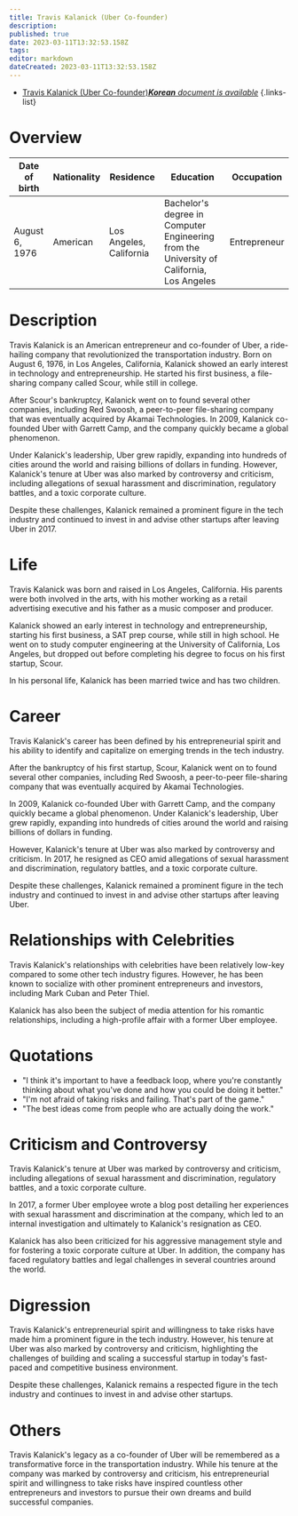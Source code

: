 ```yaml
---
title: Travis Kalanick (Uber Co-founder)
description: 
published: true
date: 2023-03-11T13:32:53.158Z
tags: 
editor: markdown
dateCreated: 2023-03-11T13:32:53.158Z
---
```


- [Travis Kalanick (Uber Co-founder)***Korean** document is available*](/ko/Knowledge-base/Dictionary/Person/travis-kalanick-uber-co-founder)
{.links-list}

# Overview

| Date of birth | Nationality | Residence | Education | Occupation |
| --- | --- | --- | --- | --- |
| August 6, 1976 | American | Los Angeles, California | Bachelor's degree in Computer Engineering from the University of California, Los Angeles | Entrepreneur |

# Description

Travis Kalanick is an American entrepreneur and co-founder of Uber, a ride-hailing company that revolutionized the transportation industry. Born on August 6, 1976, in Los Angeles, California, Kalanick showed an early interest in technology and entrepreneurship. He started his first business, a file-sharing company called Scour, while still in college.

After Scour's bankruptcy, Kalanick went on to found several other companies, including Red Swoosh, a peer-to-peer file-sharing company that was eventually acquired by Akamai Technologies. In 2009, Kalanick co-founded Uber with Garrett Camp, and the company quickly became a global phenomenon.

Under Kalanick's leadership, Uber grew rapidly, expanding into hundreds of cities around the world and raising billions of dollars in funding. However, Kalanick's tenure at Uber was also marked by controversy and criticism, including allegations of sexual harassment and discrimination, regulatory battles, and a toxic corporate culture.

Despite these challenges, Kalanick remained a prominent figure in the tech industry and continued to invest in and advise other startups after leaving Uber in 2017.

# Life

Travis Kalanick was born and raised in Los Angeles, California. His parents were both involved in the arts, with his mother working as a retail advertising executive and his father as a music composer and producer.

Kalanick showed an early interest in technology and entrepreneurship, starting his first business, a SAT prep course, while still in high school. He went on to study computer engineering at the University of California, Los Angeles, but dropped out before completing his degree to focus on his first startup, Scour.

In his personal life, Kalanick has been married twice and has two children.

# Career

Travis Kalanick's career has been defined by his entrepreneurial spirit and his ability to identify and capitalize on emerging trends in the tech industry.

After the bankruptcy of his first startup, Scour, Kalanick went on to found several other companies, including Red Swoosh, a peer-to-peer file-sharing company that was eventually acquired by Akamai Technologies.

In 2009, Kalanick co-founded Uber with Garrett Camp, and the company quickly became a global phenomenon. Under Kalanick's leadership, Uber grew rapidly, expanding into hundreds of cities around the world and raising billions of dollars in funding.

However, Kalanick's tenure at Uber was also marked by controversy and criticism. In 2017, he resigned as CEO amid allegations of sexual harassment and discrimination, regulatory battles, and a toxic corporate culture.

Despite these challenges, Kalanick remained a prominent figure in the tech industry and continued to invest in and advise other startups after leaving Uber.

# Relationships with Celebrities

Travis Kalanick's relationships with celebrities have been relatively low-key compared to some other tech industry figures. However, he has been known to socialize with other prominent entrepreneurs and investors, including Mark Cuban and Peter Thiel.

Kalanick has also been the subject of media attention for his romantic relationships, including a high-profile affair with a former Uber employee.

# Quotations

- "I think it's important to have a feedback loop, where you're constantly thinking about what you've done and how you could be doing it better." 
- "I'm not afraid of taking risks and failing. That's part of the game." 
- "The best ideas come from people who are actually doing the work." 

# Criticism and Controversy

Travis Kalanick's tenure at Uber was marked by controversy and criticism, including allegations of sexual harassment and discrimination, regulatory battles, and a toxic corporate culture.

In 2017, a former Uber employee wrote a blog post detailing her experiences with sexual harassment and discrimination at the company, which led to an internal investigation and ultimately to Kalanick's resignation as CEO.

Kalanick has also been criticized for his aggressive management style and for fostering a toxic corporate culture at Uber. In addition, the company has faced regulatory battles and legal challenges in several countries around the world.

# Digression

Travis Kalanick's entrepreneurial spirit and willingness to take risks have made him a prominent figure in the tech industry. However, his tenure at Uber was also marked by controversy and criticism, highlighting the challenges of building and scaling a successful startup in today's fast-paced and competitive business environment.

Despite these challenges, Kalanick remains a respected figure in the tech industry and continues to invest in and advise other startups.

# Others

Travis Kalanick's legacy as a co-founder of Uber will be remembered as a transformative force in the transportation industry. While his tenure at the company was marked by controversy and criticism, his entrepreneurial spirit and willingness to take risks have inspired countless other entrepreneurs and investors to pursue their own dreams and build successful companies.